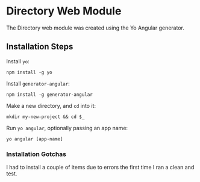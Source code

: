 Directory Web Module
=========

The Directory web module was created using the Yo Angular generator.

## Installation Steps
Install `yo`:
```
npm install -g yo
```

Install `generator-angular`:
```
npm install -g generator-angular
```

Make a new directory, and `cd` into it:
```
mkdir my-new-project && cd $_
```

Run `yo angular`, optionally passing an app name:
```
yo angular [app-name]
```

### Installation Gotchas
I had to install a couple of items due to errors the first time I ran a clean and test.



